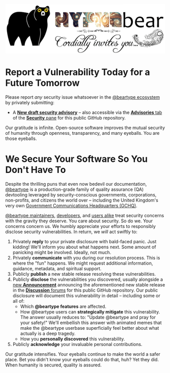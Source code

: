 <!--
------------------( LICENSE                                  )------------------
Copyright (c) 2014-2025 Beartype authors.
See "LICENSE" for further details.

------------------( SYNOPSIS                                 )------------------
GitHub-specific security policy, describing with human-readable language the
process by which responsible end users submit security vulnerabilities as
initially private GitHub-managed security advisories targeting this repository.

------------------( SEE ALSO                                 )------------------
* Official GitHub documentation on this file format:
  https://docs.github.com/en/code-security/getting-started/adding-a-security-policy-to-your-repository

..................{ FIXME                                    }..................
TODO: Generalize this into a @beartype organization-wide security policy. To do
so, we'll need to create a new public "beartype/.github" repository, referred to
as a "community health repository" in GitHub parlance. See also:
    https://docs.github.com/en/communities/setting-up-your-project-for-healthy-contributions/creating-a-default-community-health-file
-->

![we doin' this](https://raw.githubusercontent.com/beartype/beartype-assets/main/brand/brand-2600x800.png)

# Report a Vulnerability Today for a Future Tomorrow

Please report *any* security issue whatsoever in the [@beartype
ecosystem][@beartype] by privately submitting:

* A [**New draft security
  advisory**](https://github.com/beartype/beartype/security/advisories/new) –
  also
  accessible via the [**Advisories**
  tab](https://github.com/beartype/beartype/security/advisories) of the
  [**Security** pane](https://github.com/beartype/beartype/security) for this
  public GitHub repository.

Our gratitude is infinite. Open-source software improves the mutual security of
humanity through openness, transparency, and many eyeballs. You are those
eyeballs.

# We Secure Your Software So You Don't Have To

Despite the thrilling puns that even now bedevil our documentation,
[@beartype][] is a production-grade family of quality assurance (QA) devtooling
leveraged by security-conscious governments, corporations,
non-profits, and citizens the world over – including the United Kingdom's very
own [Government Communications Headquarters
(GCHQ)](https://en.wikipedia.org/wiki/GCHQ).

[@beartype maintainers](https://github.com/leycec),
[developers](https://github.com/beartype/beartype/graphs/contributors), and
[users alike](https://github.com/beartype/beartype/network/dependents) treat
security concerns with the gravity they deserve. You care about security. So do
we. Your concerns concern us. We humbly appreciate your efforts to responsibly
disclose security vulnerabilities. In return, we *will* act swiftly to:

1. Privately **reply** to your private disclosure with bald-faced panic. Just
   kidding! We'll inform you about what happens next. Some amount of panicking
   might be involved. Ideally, not much.
1. Privately **communicate** with you during our resolution process. This is
   where the "fun" happens. We might request additional information, guidance,
   metadata, and spiritual support.
1. Publicly **publish** a new stable release resolving these vulnerabilities.
1. Publicly **disclose** the vulnerabilities you discovered, usually alongside
   a [new
   **Announcement**](https://github.com/beartype/beartype/discussions/categories/announcements)
   announcing the aforementioned new stable release in the [**Discussion**
   forums](https://github.com/beartype/beartype/discussions) for this public
   GitHub repository. Our public disclosure will document this vulnerability in
   detail – including some or all of:
   * Which **@beartype features** are affected.
   * How @beartype users can **strategically mitigate** this vulnerability. The
     answer usually reduces to: "Update @beartype and pray for your safety!"
     We'll embellish this answer with animated memes that make the @beartype
     userbase superficially feel better about what actually is a deep tragedy.
   * How you **personally discovered** this vulnerability.
1. Publicly **acknowledge** your invaluable personal contributions.

Our gratitude intensifies. Your eyeballs continue to make the world a safer
place. Bet you didn't know your eyeballs could do that, huh? Yet they did. When
humanity is secured, quality is assured.

[@beartype]: https://github.com/beartype/beartype
